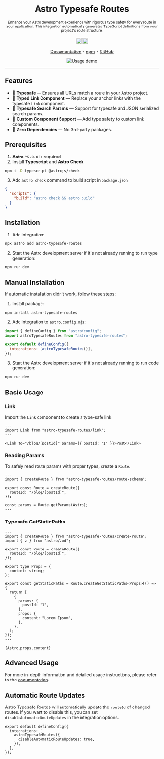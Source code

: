 <h1 align="center">Astro Typesafe Routes</h1>
<p align="center">
  <sub>Enhance your Astro development experience with rigorous type safety for every route in your application. This integration automatically generates TypeScript definitions from your project's route structure.
  </sub>
  <br />
  <br />
  <a href="https://www.npmjs.com/package/astro-typesafe-routes"><img src="https://badge.fury.io/js/astro-typesafe-routes.svg?icon=si%3Anpm" alt="npm version" height="18"></a>
  <a href="/LICENSE"><img src="https://img.shields.io/badge/License-MIT-blue" height="18" /></a>
</p>

<p align="center">
  <a href="https://astro-typesafe-routes.feelixe.com">Documentation</a>
  •
  <a href="https://www.npmjs.com/package/astro-typesafe-routes">npm</a>
  •
  <a href="https://github.com/feelixe/astro-typesafe-routes">GitHub</a>
</p>

<div align="center">
  <img src="https://i.ibb.co/g3k4NfN/ezgif-4-b7d48fa603.gif" alt="Usage demo">
</div>

---

## Features

- 🛟 **Typesafe** — Ensures all URLs match a route in your Astro project.
- 🔗 **Typed Link Component** — Replace your anchor links with the typesafe `Link` component.
- 🔎 **Typesafe Search Params** — Support for typesafe and JSON serialized search params.
- 🧩 **Custom Component Support** — Add type safety to custom link components.
- 🤸 **Zero Dependencies** — No 3rd-party packages.

## Prerequisites

1. **Astro** `^5.0.0` is required
2. Install **Typescript** and **Astro Check**

```bash
npm i -D typescript @astrojs/check
```

3. Add `astro check` command to build script in `package.json`

```json
{
  "scripts": {
    "build": "astro check && astro build"
  }
}
```

## Installation

1. Add integration:

```bash
npx astro add astro-typesafe-routes
```

2. Start the Astro development server if it's not already running to run type generation:

```bash
npm run dev
```

## Manual Installation

If automatic installation didn’t work, follow these steps:

1. Install package:

```sh
npm install astro-typesafe-routes
```

2. Add integration to `astro.config.mjs`:

```javascript
import { defineConfig } from "astro/config";
import astroTypesafeRoutes from "astro-typesafe-routes";

export default defineConfig({
  integrations: [astroTypesafeRoutes()],
});
```

3. Start the Astro development server if it's not already running to run code generation:

```bash
npm run dev
```

## Basic Usage

### Link

Import the `Link` component to create a type-safe link

```tsx
---
import Link from "astro-typesafe-routes/link";
---

<Link to="/blog/[postId]" params={{ postId: "1" }}>Post</Link>
```

### Reading Params

To safely read route params with proper types, create a `Route`.

```tsx
---
import { createRoute } from "astro-typesafe-routes/route-schema";

export const Route = createRoute({
  routeId: "/blog/[postId]",
});

const params = Route.getParams(Astro);
---
```

### Typesafe GetStaticPaths

```tsx
---
import { createRoute } from "astro-typesafe-routes/create-route";
import { z } from "astro/zod";

export const Route = createRoute({
  routeId: "/blog/[postId]",
});

export type Props = {
  content: string;
};

export const getStaticPaths = Route.createGetStaticPaths<Props>(() => {
  return [
    {
      params: {
        postId: "1",
      },
      props: {
        content: "Lorem Ipsum",
      },
    },
  ];
});
---

{Astro.props.content}
```

## Advanced Usage

For more in-depth information and detailed usage instructions, please refer to the [documentation](https://astro-typesafe-routes.feelixe.com/documentation).

## Automatic Route Updates

Astro Typesafe Routes will automatically update the `routeId` of changed routes. If you want to disable this, you can set `disableAutomaticRouteUpdates` in the integration options.

```tsx
export default defineConfig({
  integrations: [
    astroTypesafeRoutes({
      disableAutomaticRouteUpdates: true,
    }),
  ],
});
```
